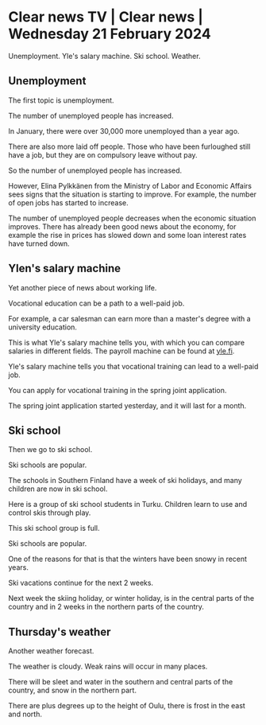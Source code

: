 # Clear news TV \| Clear news \| Wednesday 21 February 2024

Unemployment. Yle's salary machine. Ski school. Weather.

## Unemployment

The first topic is unemployment.

The number of unemployed people has increased.

In January, there were over 30,000 more unemployed than a year ago.

There are also more laid off people. Those who have been furloughed still have a job, but they are on compulsory leave without pay.

So the number of unemployed people has increased.

However, Elina Pylkkänen from the Ministry of Labor and Economic Affairs sees signs that the situation is starting to improve. For example, the number of open jobs has started to increase.

The number of unemployed people decreases when the economic situation improves. There has already been good news about the economy, for example the rise in prices has slowed down and some loan interest rates have turned down.

## Ylen's salary machine

Yet another piece of news about working life.

Vocational education can be a path to a well-paid job.

For example, a car salesman can earn more than a master's degree with a university education.

This is what Yle's salary machine tells you, with which you can compare salaries in different fields. The payroll machine can be found at [yle.fi](https://yle.fi/a/74-20053544).

Yle's salary machine tells you that vocational training can lead to a well-paid job.

You can apply for vocational training in the spring joint application.

The spring joint application started yesterday, and it will last for a month.

## Ski school

Then we go to ski school.

Ski schools are popular.

The schools in Southern Finland have a week of ski holidays, and many children are now in ski school.

Here is a group of ski school students in Turku. Children learn to use and control skis through play.

This ski school group is full.

Ski schools are popular.

One of the reasons for that is that the winters have been snowy in recent years.

Ski vacations continue for the next 2 weeks.

Next week the skiing holiday, or winter holiday, is in the central parts of the country and in 2 weeks in the northern parts of the country.

## Thursday's weather

Another weather forecast.

The weather is cloudy. Weak rains will occur in many places.

There will be sleet and water in the southern and central parts of the country, and snow in the northern part.

There are plus degrees up to the height of Oulu, there is frost in the east and north.

